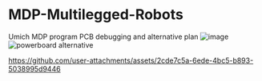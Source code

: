 # MDP-Multilegged-Robots
Umich MDP program
PCB debugging and alternative plan
![image](https://github.com/user-attachments/assets/f0e361e7-0d5e-4fdb-8674-45427626b6a2)
![powerboard alternative](https://github.com/user-attachments/assets/51321def-6c27-4f99-aaf5-d07a998afcba)

https://github.com/user-attachments/assets/2cde7c5a-6ede-4bc5-b893-5038995d9446

